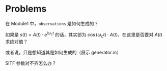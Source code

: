 # Problems

在 Module1 中，`observations` 是如何生成的？

如果是 $s(t) = A(t)\cdot e^{j\omega_c t}$ 的话，其实部为 $\cos(\omega_c t) \cdot A(t)$，在这里是否要对 $A(t)$ 求绝对值？

或者说，只是想知道其是如何生成的（展示 generator.m）

SITF 参数对不齐怎么办？
